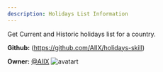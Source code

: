 ```yaml
---
description: Holidays List Information
---
```

Get Current and Historic holidays list for a country.

**Github:** (https://github.com/AIIX/holidays-skill)

**Owner:** [@AIIX](https://github.com/AIIX) ![avatart](https://avatars3.githubusercontent.com/u/19663666?v=4)


